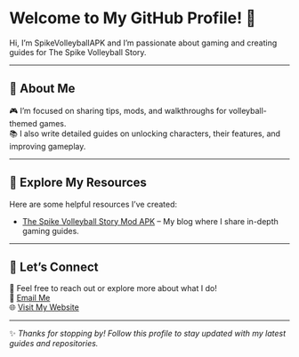 # Welcome to My GitHub Profile! 👋  
Hi, I’m SpikeVolleyballAPK and I’m passionate about gaming and creating guides for The Spike Volleyball Story.

---

## 🌟 About Me  
🎮 I’m focused on sharing tips, mods, and walkthroughs for volleyball-themed games.  
📚 I also write detailed guides on unlocking characters, their features, and improving gameplay.  

---

## 🔗 Explore My Resources  
Here are some helpful resources I’ve created:  

- [The Spike Volleyball Story Mod APK](https://thegamespike.com) – My blog where I share in-depth gaming guides.  

---

## 🤝 Let’s Connect  
💬 Feel free to reach out or explore more about what I do!  
📧 [Email Me](mailto:tayyabraheem196@gmail.com)  
🌐 [Visit My Website](https://thegamespike.com)  

---

✨ *Thanks for stopping by! Follow this profile to stay updated with my latest guides and repositories.*  
